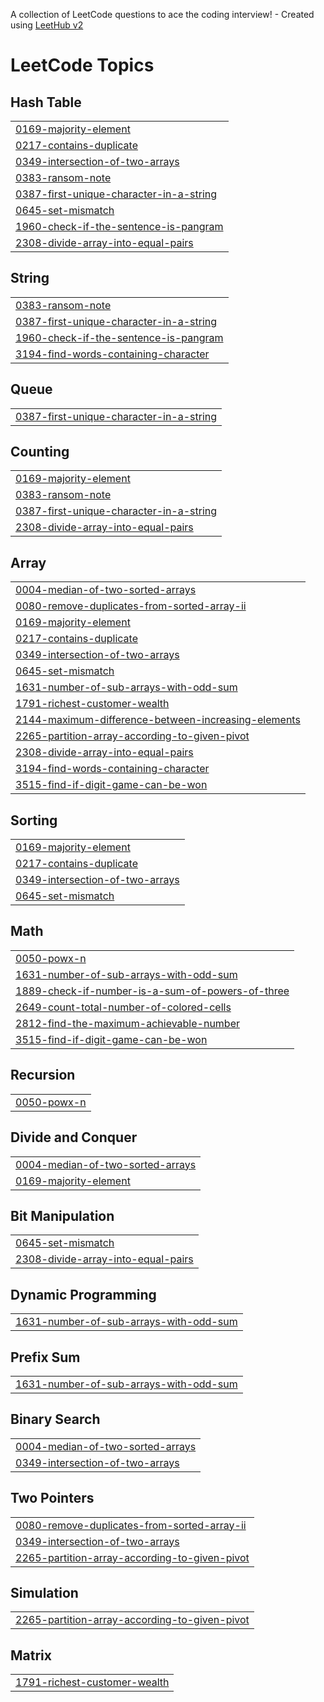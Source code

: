 A collection of LeetCode questions to ace the coding interview! - Created using [LeetHub v2](https://github.com/arunbhardwaj/LeetHub-2.0)
<!---LeetCode Topics Start-->
# LeetCode Topics
## Hash Table
|  |
| ------- |
| [0169-majority-element](https://github.com/Deepak-Balaji07/Leetcode-Problems/tree/master/0169-majority-element) |
| [0217-contains-duplicate](https://github.com/Deepak-Balaji07/Leetcode-Problems/tree/master/0217-contains-duplicate) |
| [0349-intersection-of-two-arrays](https://github.com/Deepak-Balaji07/Leetcode-Problems/tree/master/0349-intersection-of-two-arrays) |
| [0383-ransom-note](https://github.com/Deepak-Balaji07/Leetcode-Problems/tree/master/0383-ransom-note) |
| [0387-first-unique-character-in-a-string](https://github.com/Deepak-Balaji07/Leetcode-Problems/tree/master/0387-first-unique-character-in-a-string) |
| [0645-set-mismatch](https://github.com/Deepak-Balaji07/Leetcode-Problems/tree/master/0645-set-mismatch) |
| [1960-check-if-the-sentence-is-pangram](https://github.com/Deepak-Balaji07/Leetcode-Problems/tree/master/1960-check-if-the-sentence-is-pangram) |
| [2308-divide-array-into-equal-pairs](https://github.com/Deepak-Balaji07/Leetcode-Problems/tree/master/2308-divide-array-into-equal-pairs) |
## String
|  |
| ------- |
| [0383-ransom-note](https://github.com/Deepak-Balaji07/Leetcode-Problems/tree/master/0383-ransom-note) |
| [0387-first-unique-character-in-a-string](https://github.com/Deepak-Balaji07/Leetcode-Problems/tree/master/0387-first-unique-character-in-a-string) |
| [1960-check-if-the-sentence-is-pangram](https://github.com/Deepak-Balaji07/Leetcode-Problems/tree/master/1960-check-if-the-sentence-is-pangram) |
| [3194-find-words-containing-character](https://github.com/Deepak-Balaji07/Leetcode-Problems/tree/master/3194-find-words-containing-character) |
## Queue
|  |
| ------- |
| [0387-first-unique-character-in-a-string](https://github.com/Deepak-Balaji07/Leetcode-Problems/tree/master/0387-first-unique-character-in-a-string) |
## Counting
|  |
| ------- |
| [0169-majority-element](https://github.com/Deepak-Balaji07/Leetcode-Problems/tree/master/0169-majority-element) |
| [0383-ransom-note](https://github.com/Deepak-Balaji07/Leetcode-Problems/tree/master/0383-ransom-note) |
| [0387-first-unique-character-in-a-string](https://github.com/Deepak-Balaji07/Leetcode-Problems/tree/master/0387-first-unique-character-in-a-string) |
| [2308-divide-array-into-equal-pairs](https://github.com/Deepak-Balaji07/Leetcode-Problems/tree/master/2308-divide-array-into-equal-pairs) |
## Array
|  |
| ------- |
| [0004-median-of-two-sorted-arrays](https://github.com/Deepak-Balaji07/Leetcode-Problems/tree/master/0004-median-of-two-sorted-arrays) |
| [0080-remove-duplicates-from-sorted-array-ii](https://github.com/Deepak-Balaji07/Leetcode-Problems/tree/master/0080-remove-duplicates-from-sorted-array-ii) |
| [0169-majority-element](https://github.com/Deepak-Balaji07/Leetcode-Problems/tree/master/0169-majority-element) |
| [0217-contains-duplicate](https://github.com/Deepak-Balaji07/Leetcode-Problems/tree/master/0217-contains-duplicate) |
| [0349-intersection-of-two-arrays](https://github.com/Deepak-Balaji07/Leetcode-Problems/tree/master/0349-intersection-of-two-arrays) |
| [0645-set-mismatch](https://github.com/Deepak-Balaji07/Leetcode-Problems/tree/master/0645-set-mismatch) |
| [1631-number-of-sub-arrays-with-odd-sum](https://github.com/Deepak-Balaji07/Leetcode-Problems/tree/master/1631-number-of-sub-arrays-with-odd-sum) |
| [1791-richest-customer-wealth](https://github.com/Deepak-Balaji07/Leetcode-Problems/tree/master/1791-richest-customer-wealth) |
| [2144-maximum-difference-between-increasing-elements](https://github.com/Deepak-Balaji07/Leetcode-Problems/tree/master/2144-maximum-difference-between-increasing-elements) |
| [2265-partition-array-according-to-given-pivot](https://github.com/Deepak-Balaji07/Leetcode-Problems/tree/master/2265-partition-array-according-to-given-pivot) |
| [2308-divide-array-into-equal-pairs](https://github.com/Deepak-Balaji07/Leetcode-Problems/tree/master/2308-divide-array-into-equal-pairs) |
| [3194-find-words-containing-character](https://github.com/Deepak-Balaji07/Leetcode-Problems/tree/master/3194-find-words-containing-character) |
| [3515-find-if-digit-game-can-be-won](https://github.com/Deepak-Balaji07/Leetcode-Problems/tree/master/3515-find-if-digit-game-can-be-won) |
## Sorting
|  |
| ------- |
| [0169-majority-element](https://github.com/Deepak-Balaji07/Leetcode-Problems/tree/master/0169-majority-element) |
| [0217-contains-duplicate](https://github.com/Deepak-Balaji07/Leetcode-Problems/tree/master/0217-contains-duplicate) |
| [0349-intersection-of-two-arrays](https://github.com/Deepak-Balaji07/Leetcode-Problems/tree/master/0349-intersection-of-two-arrays) |
| [0645-set-mismatch](https://github.com/Deepak-Balaji07/Leetcode-Problems/tree/master/0645-set-mismatch) |
## Math
|  |
| ------- |
| [0050-powx-n](https://github.com/Deepak-Balaji07/Leetcode-Problems/tree/master/0050-powx-n) |
| [1631-number-of-sub-arrays-with-odd-sum](https://github.com/Deepak-Balaji07/Leetcode-Problems/tree/master/1631-number-of-sub-arrays-with-odd-sum) |
| [1889-check-if-number-is-a-sum-of-powers-of-three](https://github.com/Deepak-Balaji07/Leetcode-Problems/tree/master/1889-check-if-number-is-a-sum-of-powers-of-three) |
| [2649-count-total-number-of-colored-cells](https://github.com/Deepak-Balaji07/Leetcode-Problems/tree/master/2649-count-total-number-of-colored-cells) |
| [2812-find-the-maximum-achievable-number](https://github.com/Deepak-Balaji07/Leetcode-Problems/tree/master/2812-find-the-maximum-achievable-number) |
| [3515-find-if-digit-game-can-be-won](https://github.com/Deepak-Balaji07/Leetcode-Problems/tree/master/3515-find-if-digit-game-can-be-won) |
## Recursion
|  |
| ------- |
| [0050-powx-n](https://github.com/Deepak-Balaji07/Leetcode-Problems/tree/master/0050-powx-n) |
## Divide and Conquer
|  |
| ------- |
| [0004-median-of-two-sorted-arrays](https://github.com/Deepak-Balaji07/Leetcode-Problems/tree/master/0004-median-of-two-sorted-arrays) |
| [0169-majority-element](https://github.com/Deepak-Balaji07/Leetcode-Problems/tree/master/0169-majority-element) |
## Bit Manipulation
|  |
| ------- |
| [0645-set-mismatch](https://github.com/Deepak-Balaji07/Leetcode-Problems/tree/master/0645-set-mismatch) |
| [2308-divide-array-into-equal-pairs](https://github.com/Deepak-Balaji07/Leetcode-Problems/tree/master/2308-divide-array-into-equal-pairs) |
## Dynamic Programming
|  |
| ------- |
| [1631-number-of-sub-arrays-with-odd-sum](https://github.com/Deepak-Balaji07/Leetcode-Problems/tree/master/1631-number-of-sub-arrays-with-odd-sum) |
## Prefix Sum
|  |
| ------- |
| [1631-number-of-sub-arrays-with-odd-sum](https://github.com/Deepak-Balaji07/Leetcode-Problems/tree/master/1631-number-of-sub-arrays-with-odd-sum) |
## Binary Search
|  |
| ------- |
| [0004-median-of-two-sorted-arrays](https://github.com/Deepak-Balaji07/Leetcode-Problems/tree/master/0004-median-of-two-sorted-arrays) |
| [0349-intersection-of-two-arrays](https://github.com/Deepak-Balaji07/Leetcode-Problems/tree/master/0349-intersection-of-two-arrays) |
## Two Pointers
|  |
| ------- |
| [0080-remove-duplicates-from-sorted-array-ii](https://github.com/Deepak-Balaji07/Leetcode-Problems/tree/master/0080-remove-duplicates-from-sorted-array-ii) |
| [0349-intersection-of-two-arrays](https://github.com/Deepak-Balaji07/Leetcode-Problems/tree/master/0349-intersection-of-two-arrays) |
| [2265-partition-array-according-to-given-pivot](https://github.com/Deepak-Balaji07/Leetcode-Problems/tree/master/2265-partition-array-according-to-given-pivot) |
## Simulation
|  |
| ------- |
| [2265-partition-array-according-to-given-pivot](https://github.com/Deepak-Balaji07/Leetcode-Problems/tree/master/2265-partition-array-according-to-given-pivot) |
## Matrix
|  |
| ------- |
| [1791-richest-customer-wealth](https://github.com/Deepak-Balaji07/Leetcode-Problems/tree/master/1791-richest-customer-wealth) |
<!---LeetCode Topics End-->
